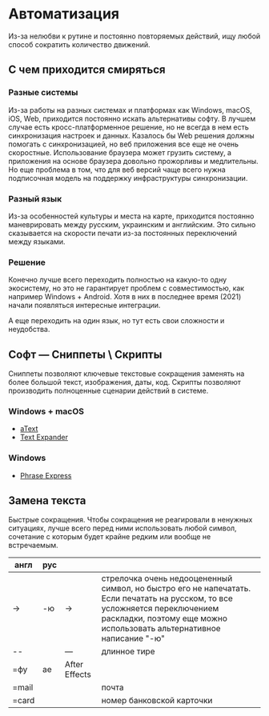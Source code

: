# Автоматизация

Из-за нелюбви к рутине и постоянно повторяемых действий, ищу любой способ сократить количество движений.

## С чем приходится смиряться

### Разные системы

Из-за работы на разных системах и платформах как Windows, macOS, iOS, Web, приходится постоянно искать альтернативы софту. В лучшем случае есть кросс-платформенное решение, но не всегда в нем есть синхронизация настроек и данных. Казалось бы Web решения должны помогать с синхронизацией, но веб приложения все еще не очень скоростные. Использование браузера может грузить систему, а приложения на основе браузера довольно прожорливы и медлительны. Но еще проблема в том, что для веб версий чаще всего нужна подписочная модель на поддержку инфраструктуры синхронизации.

### Разный язык

Из-за особенностей культуры и места на карте, приходится постоянно маневрировать между русским, украинским и английским. Это сильно сказывается на скорости печати из-за постоянных переключений между языками.

### Решение

Конечно лучше всего переходить полностью на какую-то одну экосистему, но это не гарантирует проблем с совместимостью, как например Windows + Android. Хотя в них в последнее время (2021) начали появляться интересные интеграции.

А еще переходить на один язык, но тут есть свои сложности и неудобства.

## Софт — Сниппеты \ Скрипты

Сниппеты позволяют ключевые текстовые сокращения заменять на более большой текст, изображения, даты, код. Скрипты позволяют производить полноценные сценарии действий в системе.

### Windows + macOS

* [aText](https://www.trankynam.com/atext/) 
* [Text Expander](https://textexpander.com/)

### Windows

* [Phrase Express](https://www.phraseexpress.com/)

## Замена текста

Быстрые сокращения. Чтобы сокращения не реагировали в ненужных ситуациях, лучше всего перед ними использовать любой символ, сочетание с которым будет крайне редким или вообще не встречаемым.  

| англ  | рус  |               |                                                              |
| ----- | ---- | ------------- | ------------------------------------------------------------ |
| ->    | -ю   | →             | стрелочка очень недооцененный символ, но быстро его не напечатать. Если печатать на русском, то все усложняется переключением раскладки, поэтому еще можно использовать альтернативное написание "-ю" |
| --    |      | —             | длинное тире                                                 |
| =фу   | ae   | After Effects |                                                              |
| =mail |      |               | почта                                                        |
| =card |      |               | номер банковской карточки                                    |
